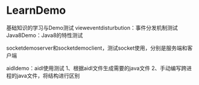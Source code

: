 # LearnDemo
基础知识的学习与Demo测试
vieweventdisturbution：事件分发机制测试
Java8Demo：Java8的特性测试

socketdemoserver和socketdemoclient，测试socket使用，分别是服务端和客户端

aidldemo：aidl使用测试
1、根据aidl文件生成需要的java文件
2、手动编写跨进程的java文件，将结构进行区别



